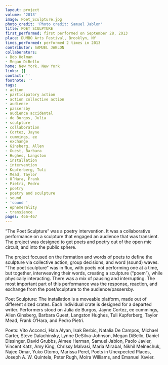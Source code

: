 ```yaml
---
layout: project
volume: '2013'
image: Poet_Sculpture.jpg
photo_credit: 'Photo credit: Samuel Jablon'
title: POET SCULPTURE
first_performed: first performed on September 28, 2013
place: DUMBO Arts Festival, Brooklyn, NY
times_performed: performed 2 times in 2013
contributor: SAMUEL JABLON
collaborators:
- Bob Holman
- Megan DiBello
home: New York, New York
links: []
contact: ''
footnote: ''
tags:
- action
- participatory action
- action collective action
- audience
- passersby
- audience accidental
- de Burgos, Julia
- sculpture
- collaboration
- Cortez, Jayne
- cummings, ee
- exchange
- Ginsberg, Allen
- Guest, Barbara
- Hughes, Langston
- installation
- intervention
- Kupferberg, Tuli
- Mead, Taylor
- O’Hara, Frank
- Pietri, Pedro
- poetry
- poetry and sculpture
- sound
- 'sound '
- ephemerality
- transience
pages: 466-467
---
```


“The Poet Sculpture” was a poetry intervention. It was a collaborative performance on a sculpture that engaged an audience that was transient. The project was designed to get poets and poetry out of the open mic circuit, and into the public sphere.

The project focused on the formation and words of poets to define the sculpture via collective action, group decisions, and word (sound) waves. “The poet sculpture” was in flux, with poets not performing one at a time, but together, interweaving their words, creating a sculpture (“poem”), while physically interacting. There was a mix of pausing and interrupting. The most important part of this performance was the response, reaction, and exchange from the poet/sculpture to the audience/passersby.

Poet Sculpture: The installation is a moveable platform, made out of different sized crates. Each individual crate is designed for a departed writer. Performers stood on Julia de Burgos, Jayne Cortez, ee cummings, Allen Ginsberg, Barbara Guest, Langston Hughes, Tuli Kupferberg, Taylor Mead, Frank O’Hara, and Pedro Pietri.

Poets: Vito Acconci, Hala Alyan, Isak Berbic, Natalia De Campos, Michael Carter, Steve Dalachinsky, Lynne DeSilva-Johnson, Megan DiBello, Daniel Dissinger, David Grubbs, Aimee Herman, Samuel Jablon, Paolo Javier, Vincent Katz, Amy King, Chrissy Malvasi, Maria Mirabal, Nikhil Melnechuk, Najee Omar, Yuko Otomo, Marissa Perel, Poets in Unexpected Places, Joseph A. W. Quintela, Peter Rugh, Moira Williams, and Emanuel Xavier.
